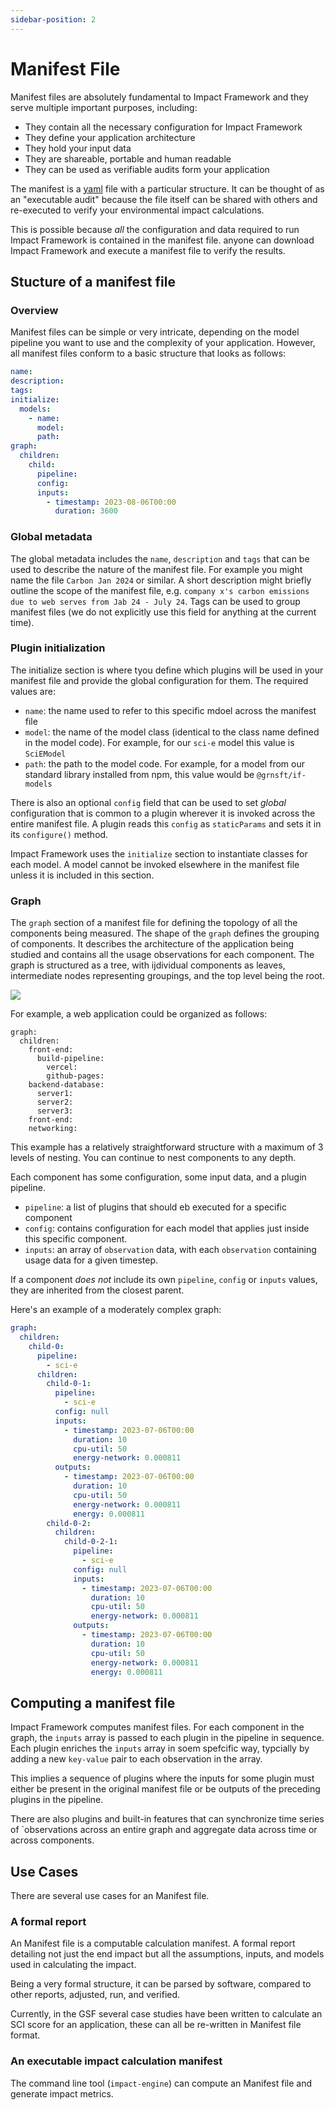 ```yaml
---
sidebar-position: 2
---
```


# Manifest File

Manifest files are absolutely fundamental to Impact Framework and they serve multiple important purposes, including:

- They contain all the necessary configuration for Impact Framework
- They define your application architecture
- They hold your input data
- They are shareable, portable and human readable
- They can be used as verifiable audits form your application


The manifest is a [yaml](https://circleci.com/blog/what-is-yaml-a-beginner-s-guide/) file with a particular structure. 
It can be thought of as an "executable audit" because the file itself can be shared with others and re-executed to verify your environmental impact calculations. 

This is possible because *all* the configuration and data required to run Impact Framework is contained in the manifest file. anyone can download Impact Framework and execute a manifest file to verify the results. 

## Stucture of a manifest file

### Overview

Manifest files can be simple or very intricate, depending on the model pipeline you want to use and the complexity of your application. However, all manifest files conform to a basic structure that looks as follows:

```yaml
name:
description:
tags:
initialize:
  models:
    - name: 
      model: 
      path: 
graph:
  children:
    child:
      pipeline:
      config:
      inputs:
        - timestamp: 2023-08-06T00:00
          duration: 3600
```

### Global metadata

The global metadata includes the `name`, `description` and `tags` that can be used to describe the nature of the manifest file. For example you might name the file `Carbon Jan 2024` or similar. A short description might briefly outline the scope of the manifest file, e.g. `company x's carbon emissions due to web serves from Jab 24 - July 24`. Tags can be used to group manifest files (we do not explicitly use this field for anything at the current time).

### Plugin initialization

The initialize section is where tyou define which plugins will be used in your manifest file and provide the global configuration for them. The required values are:

- `name`: the name used to refer to this specific mdoel across the manifest file
- `model`: the name of the model class (identical to the class name defined in the model code). For example, for our `sci-e` model this value is `SciEModel`
- `path`: the path to the model code. For example, for a model from our standard library installed from npm, this value would be `@grnsft/if-models`

There is also an optional `config` field that can be used to set *global* configuration that is common to a plugin wherever it is invoked across the entire manifest file. A plugin reads this `config` as `staticParams` and sets it in its `configure()` method.

Impact Framework uses the `initialize` section to instantiate classes for each model. A model cannot be invoked elsewhere in the manifest file unless it is included in this section.

### Graph

The `graph` section of a manifest file for defining the topology of all the components being measured. The shape of the `graph` defines the grouping of components. It describes the architecture of the application being studied and contains all the usage observations for each component. The graph is structured as a tree, with ijdividual components as leaves, intermediate nodes representing groupings, and the top level being the root.

![](../../static/img/3f18767c1a55cee416e3de70314609e3.png)

For example, a web application could be organized as follows:

```
graph:
  children:
    front-end:
      build-pipeline:
        vercel:
        github-pages:
    backend-database:
      server1:
      server2:
      server3:
    front-end:
    networking:
```

This example has a relatively straightforward structure with a maximum of 3 levels of nesting. You can continue to nest components to any depth.

Each component has some configuration, some input data, and a plugin pipeline.

- `pipeline`: a list of plugins that should eb executed for a specific component
- `config`: contains configuration for each model that applies just inside this specific component.
- `inputs`: an array of `observation` data, with each `observation` containing usage data for a given timestep.


If a component *does not* include its own `pipeline`, `config` or `inputs` values, they are inherited from the closest parent.

Here's an example of a moderately complex graph:

```yaml
graph:
  children:
    child-0:
      pipeline:
        - sci-e
      children:
        child-0-1:
          pipeline:
            - sci-e
          config: null
          inputs:
            - timestamp: 2023-07-06T00:00
              duration: 10
              cpu-util: 50
              energy-network: 0.000811
          outputs:
            - timestamp: 2023-07-06T00:00
              duration: 10
              cpu-util: 50
              energy-network: 0.000811
              energy: 0.000811
        child-0-2:
          children:
            child-0-2-1:
              pipeline:
                - sci-e
              config: null
              inputs:
                - timestamp: 2023-07-06T00:00
                  duration: 10
                  cpu-util: 50
                  energy-network: 0.000811
              outputs:
                - timestamp: 2023-07-06T00:00
                  duration: 10
                  cpu-util: 50
                  energy-network: 0.000811
                  energy: 0.000811
```



## Computing a manifest file

Impact Framework computes manifest files. For each component in the graph, the `inputs` array is passed to each plugin in the pipeline in sequence. Each plugin enriches the `inputs` array in soem spefcific way, typcially by adding a new `key-value` pair to each observation in the array. 

This implies a sequence of plugins where the inputs for some plugin must either be present in the original manifest file or be outputs of the preceding plugins in the pipeline.

There are also plugins and built-in features that can synchronize time series of `observations across an entire graph and aggregate data across time or across components.


## Use Cases

There are several use cases for an Manifest file.

### A formal report

An Manifest file is a computable calculation manifest. A formal report detailing not just the end impact but all the assumptions, inputs, and models used in calculating the impact.

Being a very formal structure, it can be parsed by software, compared to other reports, adjusted, run, and verified.

Currently, in the GSF several case studies have been written to calculate an SCI score for an application, these can all be re-written in Manifest file format.

### An executable impact calculation manifest

The command line tool (`impact-engine`) can compute an Manifest file and generate impact metrics. 
